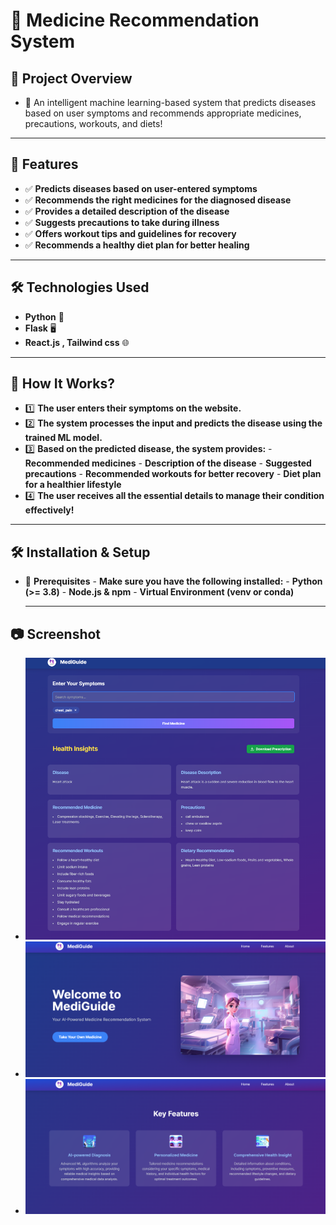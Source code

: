 # **🏥 Medicine Recommendation System**

## **🌟 Project Overview**
- 🚀 An intelligent machine learning-based system that predicts diseases based on user symptoms and recommends appropriate medicines, precautions, workouts, and diets!

---

## **🚀 Features**
- ✅ **Predicts diseases based on user-entered symptoms**
- ✅ **Recommends the right medicines for the diagnosed disease**
- ✅ **Provides a detailed description of the disease**
- ✅ **Suggests precautions to take during illness**
- ✅ **Offers workout tips and guidelines for recovery**
- ✅ **Recommends a healthy diet plan for better healing**

---

## **🛠️ Technologies Used**
- **Python** 🐍
- **Flask** 🖥️
- **React.js , Tailwind css** 🌐


---

## **🎯 How It Works?**
- 1️⃣ **The user enters their symptoms on the website.**
- 2️⃣ **The system processes the input and predicts the disease using the trained ML model.**
- 3️⃣ **Based on the predicted disease, the system provides:**
      - **Recommended medicines**
      - **Description of the disease**
      - **Suggested precautions**
      - **Recommended workouts for better recovery**
      - **Diet plan for a healthier lifestyle**
- 4️⃣ **The user receives all the essential details to manage their condition effectively!**

---

## **🛠️ Installation & Setup**

- 📌 **Prerequisites**
      - **Make sure you have the following installed:**
        - **Python (>= 3.8)**
        - **Node.js & npm**
        - **Virtual Environment (venv or conda)**

  ---

      

## **📷 Screenshot**
- ![Home UI](Screenshot/Home.png)
- ![Features UI](Screenshot/Features.png)
- ![Result Dashboard UI](Screenshot/Result_Dashboard.png)





